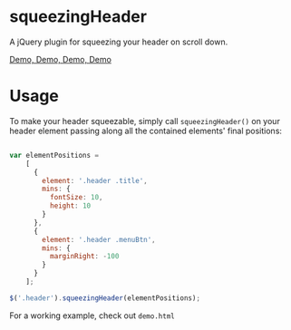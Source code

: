 squeezingHeader
===============

A jQuery plugin for squeezing your header on scroll down.

[Demo, Demo, Demo, Demo](http://htmlpreview.github.io/?https://github.com/Peleg/squeezingHeader/blob/master/demo.html)

Usage
=====

To make your header squeezable, simply call `squeezingHeader()` on your header element passing along all the contained elements' final positions:

```javascript

var elementPositions =
    [
      {
        element: '.header .title',
        mins: {
          fontSize: 10,
          height: 10
        }
      },
      {
        element: '.header .menuBtn',
        mins: {
          marginRight: -100
        }
      }
    ];

$('.header').squeezingHeader(elementPositions);

```

For a working example, check out `demo.html`
